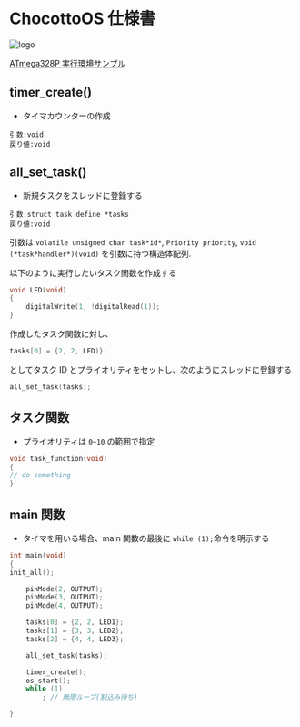 # ChocottoOS 仕様書

![logo](https://user-images.githubusercontent.com/60646787/190857441-a9718eb8-1531-40d5-a37d-a27946ad7130.png)

[ATmega328P 実行環境サンプル](https://www.tinkercad.com/things/6Aaprh6Yftg?sharecode=2OyEuBo7mYWo1OJAKlSDvcfxUJd8KXGvkDT3uYiYsmg)

## timer_create()

- タイマカウンターの作成

```
引数:void
戻り値:void
```

## all_set_task()

- 新規タスクをスレッドに登録する

```
引数:struct task define *tasks
戻り値:void
```

引数は `volatile unsigned char task*id*`, `Priority priority`, `void (*task*handler*)(void)` を引数に持つ構造体配列.

以下のように実行したいタスク関数を作成する

```c++
void LED(void)
{
    digitalWrite(1, !digitalRead(1));
}
```

作成したタスク関数に対し、

```c++
tasks[0] = {2, 2, LED)};
```

としてタスク ID とプライオリティをセットし、次のようにスレッドに登録する

```c++
all_set_task(tasks);
```

## タスク関数

- プライオリティは `0~10` の範囲で指定

```c++
void task_function(void)
{
// do something
}
```

## main 関数

- タイマを用いる場合、main 関数の最後に `while (1);`命令を明示する

```c++
int main(void)
{
init_all();

    pinMode(2, OUTPUT);
    pinMode(3, OUTPUT);
    pinMode(4, OUTPUT);

    tasks[0] = {2, 2, LED1};
    tasks[1] = {3, 3, LED2};
    tasks[2] = {4, 4, LED3};

    all_set_task(tasks);

    timer_create();
    os_start();
    while (1)
        ; // 無限ループ(割込み待ち)

}
```
